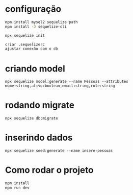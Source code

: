 # configuração

```bash
npm install mysql2 sequelize path
npm install -D sequelize-cli

npx sequelize init

criar .sequelizerc
ajustar conexão com o db
```

# criando model
```
npx sequelize model:generate --name Pessoas --attributes nome:string,ativo:boolean,email:string,role:string
```

# rodando migrate
```
npx sequelize db:migrate
```

# inserindo dados
```
npx sequelize seed:generate --name insere-pessoas
```

# Como rodar o projeto

```bash
npm install
npm run dev
```